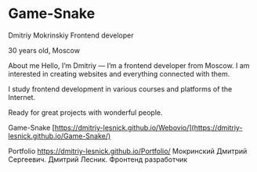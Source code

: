 # Game-Snake

Dmitriy Mokrinskiy Frontend developer

30 years old, Moscow

About me Hello, I’m Dmitriy — I’m a frontend developer from Moscow. I am interested in creating websites and everything connected with them.

I study frontend development in various courses and platforms of the Internet.

Ready for great projects with wonderful people.

Game-Snake [https://dmitriy-lesnick.github.io/Webovio/](https://dmitriy-lesnick.github.io/Game-Snake/)

Portfolio https://dmitriy-lesnick.github.io/Portfolio/ Мокринский Дмитрий Сергеевич. Дмитрий Лесник. Фронтенд разработчик
